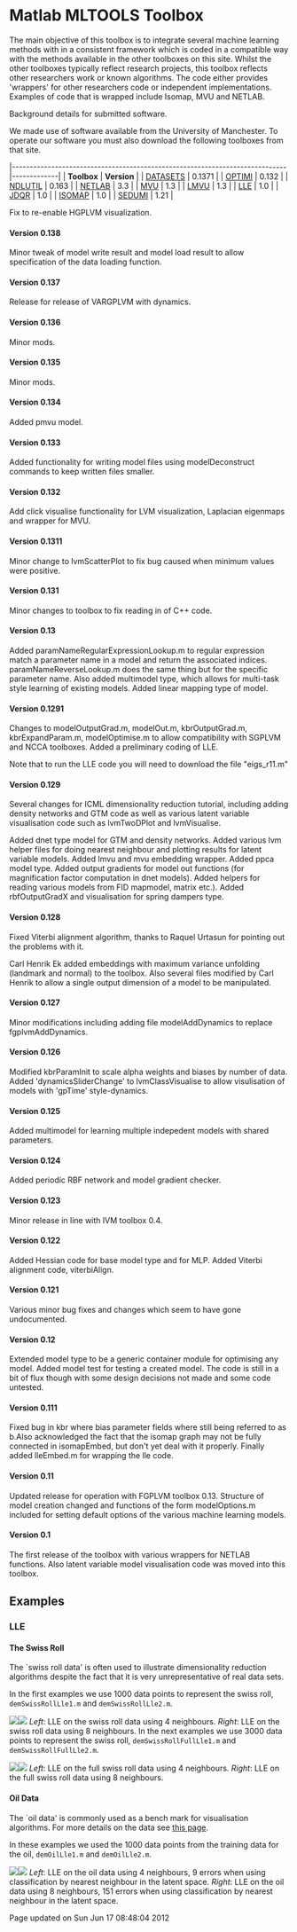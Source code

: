 Matlab MLTOOLS Toolbox
======================

The main objective of this toolbox is to integrate several machine learning methods with in a consistent framework which is coded in a compatible way with the methods available in the other toolboxes on this site. Whilst the other toolboxes typically reflect research projects, this toolbox reflects other researchers work or known algorithms. The code either provides 'wrappers' for other researchers code or independent implementations. Examples of code that is wrapped include Isomap, MVU and NETLAB.

Background details for submitted software.

We made use of software available from the University of Manchester. To operate our software you must also download the following toolboxes from that site.

|-----------------------------------------------------------------------------|-------------|
| **Toolbox**                                                                 | **Version** |
| [DATASETS](http://www.cs.man.ac.uk/~neill/datasets/downloadFiles/vrs0p1371) | 0.1371      |
| [OPTIMI](http://www.cs.man.ac.uk/~neill/optimi/downloadFiles/vrs0p132)      | 0.132       |
| [NDLUTIL](http://www.cs.man.ac.uk/~neill/ndlutil/downloadFiles/vrs0p163)    | 0.163       |
| [NETLAB](http://www.cs.man.ac.uk/~neill/netlab/downloadFiles/vrs3p3)        | 3.3         |
| [MVU](http://www.cs.man.ac.uk/~neill/mvu/downloadFiles/vrs1p3)              | 1.3         |
| [LMVU](http://www.cs.man.ac.uk/~neill/lmvu/downloadFiles/vrs1p3)            | 1.3         |
| [LLE](http://www.cs.man.ac.uk/~neill/lle/downloadFiles/vrs1p0)              | 1.0         |
| [JDQR](http://www.cs.man.ac.uk/~neill/jdqr/downloadFiles/vrs1p0)            | 1.0         |
| [ISOMAP](http://www.cs.man.ac.uk/~neill/isomap/downloadFiles/vrs1p0)        | 1.0         |
| [SEDUMI](http://www.cs.man.ac.uk/~neill/sedumi/downloadFiles/vrs1p21)       | 1.21        |

Fix to re-enable HGPLVM visualization.
#### Version 0.138

Minor tweak of model write result and model load result to allow specification of the data loading function.
#### Version 0.137

Release for release of VARGPLVM with dynamics.
#### Version 0.136

Minor mods.
#### Version 0.135

Minor mods.
#### Version 0.134

Added pmvu model.
#### Version 0.133

Added functionality for writing model files using modelDeconstruct commands to keep written files smaller.

#### Version 0.132

Add click visualise functionality for LVM visualization, Laplacian eigenmaps and wrapper for MVU.

#### Version 0.1311

Minor change to lvmScatterPlot to fix bug caused when minimum values were positive.

#### Version 0.131

Minor changes to toolbox to fix reading in of C++ code.

#### Version 0.13

Added paramNameRegularExpressionLookup.m to regular expression match a parameter name in a model and return the associated indices. paramNameReverseLookup.m does the same thing but for the specific parameter name. Also added multimodel type, which allows for multi-task style learning of existing models. Added linear mapping type of model.

#### Version 0.1291

Changes to modelOutputGrad.m, modelOut.m, kbrOutputGrad.m, kbrExpandParam.m, modelOptimise.m to allow compatibility with SGPLVM and NCCA toolboxes. Added a preliminary coding of LLE.

Note that to run the LLE code you will need to download the file "eigs\_r11.m"

#### Version 0.129

Several changes for ICML dimensionality reduction tutorial, including adding density networks and GTM code as well as various latent variable visualisation code such as lvmTwoDPlot and lvmVisualise.

Added dnet type model for GTM and density networks. Added various lvm helper files for doing nearest neighbour and plotting results for latent variable models. Added lmvu and mvu embedding wrapper. Added ppca model type. Added output gradients for model out functions (for magnification factor computation in dnet models). Added helpers for reading various models from FID mapmodel, matrix etc.). Added rbfOutputGradX and visualisation for spring dampers type.

#### Version 0.128

Fixed Viterbi alignment algorithm, thanks to Raquel Urtasun for pointing out the problems with it.

Carl Henrik Ek added embeddings with maximum variance unfolding (landmark and normal) to the toolbox. Also several files modified by Carl Henrik to allow a single output dimension of a model to be manipulated.

#### Version 0.127

Minor modifications including adding file modelAddDynamics to replace fgplvmAddDynamics.

#### Version 0.126

Modified kbrParamInit to scale alpha weights and biases by number of data. Added 'dynamicsSliderChange' to lvmClassVisualise to allow visulisation of models with 'gpTime' style-dynamics.

#### Version 0.125

Added multimodel for learning multiple indepedent models with shared parameters.

#### Version 0.124

Added periodic RBF network and model gradient checker.

#### Version 0.123

Minor release in line with IVM toolbox 0.4.

#### Version 0.122

Added Hessian code for base model type and for MLP. Added Viterbi alignment code, viterbiAlign.

#### Version 0.121

Various minor bug fixes and changes which seem to have gone undocumented.

#### Version 0.12

Extended model type to be a generic container module for optimising any model. Added model test for testing a created model. The code is still in a bit of flux though with some design decisions not made and some code untested.

#### Version 0.111

Fixed bug in kbr where bias parameter fields where still being referred to as b.Also acknowledged the fact that the isomap graph may not be fully connected in isomapEmbed, but don't yet deal with it properly. Finally added lleEmbed.m for wrapping the lle code.

#### Version 0.11

Updated release for operation with FGPLVM toolbox 0.13. Structure of model creation changed and functions of the form modelOptions.m included for setting default options of the various machine learning models.

#### Version 0.1

The first release of the toolbox with various wrappers for NETLAB functions. Also latent variable model visualisation code was moved into this toolbox.

Examples
--------

### LLE

#### The Swiss Roll

The \`swiss roll data' is often used to illustrate dimensionality reduction algorithms despite the fact that it is very unrepresentative of real data sets.

In the first examples we use 1000 data points to represent the swiss roll, `demSwissRollLle1.m` and `demSwissRollLle2.m`.

![](demSwissRollLle1.png)![](demSwissRollLle2.png)
 *Left*: LLE on the swiss roll data using 4 neighbours. *Right*: LLE on the swiss roll data using 8 neighbours.
In the next examples we use 3000 data points to represent the swiss roll, `demSwissRollFullLle1.m` and `demSwissRollFullLle2.m`.

![](demSwissRollFullLle1.png)![](demSwissRollFullLle2.png)
 *Left*: LLE on the full swiss roll data using 4 neighbours. *Right*: LLE on the full swiss roll data using 8 neighbours.
#### Oil Data

The \`oil data' is commonly used as a bench mark for visualisation algorithms. For more details on the data see [this page](http://www.ncrg.aston.ac.uk/GTM/3PhaseData.html).

In these examples we used the 1000 data points from the training data for the oil, `demOilLle1.m` and `demOilLle2.m`.

![](demOilLle1.png)![](demOilLle2.png)
 *Left*: LLE on the oil data using 4 neighbours, 9 errors when using classification by nearest neighbour in the latent space. *Right*: LLE on the oil data using 8 neighbours, 151 errors when using classification by nearest neighbour in the latent space.

Page updated on Sun Jun 17 08:48:04 2012
